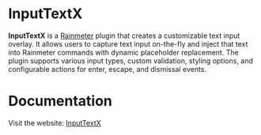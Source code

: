 # InputTextX

**InputTextX** is a [Rainmeter](https://www.rainmeter.net/) plugin that creates a customizable text input overlay. It allows users to capture text input on-the-fly and inject that text into Rainmeter commands with dynamic placeholder replacement. The plugin supports various input types, custom validation, styling options, and configurable actions for enter, escape, and dismissal events.


# Documentation

Visit the website:
[InputTextX](https://www.rainmeter.net/)
